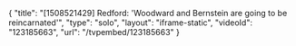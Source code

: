 {
    "title": "[1508521429] Redford: 'Woodward and Bernstein are going to be reincarnated'",
    "type": "solo",
    "layout": "iframe-static",
    "videoId": "123185663",
    "url": "\/tvpembed\/123185663"
}